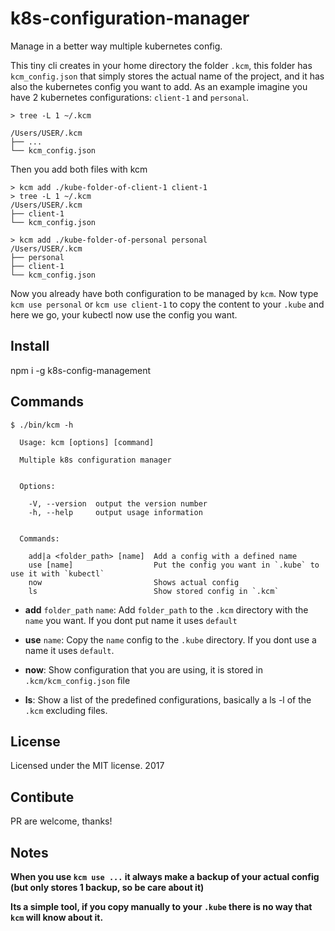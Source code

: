 # k8s-configuration-manager

Manage in a better way multiple kubernetes config.

This tiny cli creates in your home directory the folder `.kcm`, this folder has `kcm_config.json` that simply stores the actual name of the project, and it has also the kubernetes config you want to add.
As an example imagine you have 2 kubernetes configurations: `client-1` and `personal`.

```
> tree -L 1 ~/.kcm

/Users/USER/.kcm
├── ...
└── kcm_config.json
```

Then you add both files with kcm

```
> kcm add ./kube-folder-of-client-1 client-1
> tree -L 1 ~/.kcm
/Users/USER/.kcm
├── client-1
└── kcm_config.json

> kcm add ./kube-folder-of-personal personal
/Users/USER/.kcm
├── personal
├── client-1
└── kcm_config.json
```

Now you already have both configuration to be managed by `kcm`. Now type `kcm use personal` or `kcm use client-1` to copy the content to your `.kube` and here we go, your kubectl now use the config you want.

## Install

npm i -g k8s-config-management

## Commands

```
$ ./bin/kcm -h

  Usage: kcm [options] [command]

  Multiple k8s configuration manager


  Options:

    -V, --version  output the version number
    -h, --help     output usage information


  Commands:

    add|a <folder_path> [name]  Add a config with a defined name
    use [name]                  Put the config you want in `.kube` to use it with `kubectl`
    now                         Shows actual config
    ls                          Show stored config in `.kcm`
```

- **add** `folder_path` `name`: Add `folder_path` to the `.kcm` directory with the `name` you want. If you dont put name it uses `default`

- **use** `name`: Copy the `name` config to the `.kube` directory. If you dont use a name it uses `default`.

- **now**: Show configuration that you are using, it is stored in `.kcm/kcm_config.json` file

- **ls**: Show a list of the predefined configurations, basically a ls -l of the `.kcm` excluding files.

## License
Licensed under the MIT license. 2017

## Contibute
PR are welcome, thanks!

## Notes

**When you use `kcm use ...` it always make a backup of your actual config (but only stores 1 backup, so be care about it)**

**Its a simple tool, if you copy manually to your `.kube` there is no way that `kcm` will know about it.**